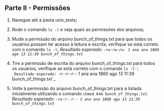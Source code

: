 ## Parte II - Permissões

1. Navegue até a pasta unix_tests;

2. Rode o comando `ls -l` e veja quais as permissões dos arquivos;

3. Mude a permissão do arquivo bunch_of_things.txt para que todos os usuários possam ter acesso à leitura e escrita, verifique se está correto com o comando `ls -l`;
_Resultado esperado: `-rw-rw-rw- 1 ana ana 1860 ago 13 11:39 bunch_of_things.txt`_

4. Tire a permissão de escrita do arquivo bunch_of_things.txt para todos os usuários, verifique se está correto com o comando `ls -l';
_Resultado esperado: `-r--r--r-- 1 ana ana 1860 ago 13 11:39 bunch_of_things.txt`_

5. Volte à permissão do arquivo bunch_of_things.txt para a listada inicialmente utilizando o comando `chmod 644 bunch_of_things.txt`.
_Resultado esperado: `-rw-r--r-- 1 ana ana 1860 ago 13 11:39 bunch_of_things.txt`_

